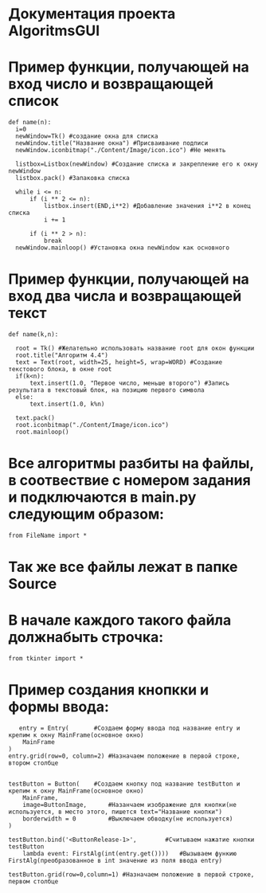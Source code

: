# Документация проекта AlgoritmsGUI

# Пример функции, получающей на вход число и возвращающей список

    def name(n):
      i=0
      newWindow=Tk() #создание окна для списка
      newWindow.title("Название окна") #Присваивание подписи
      newWindow.iconbitmap("./Content/Image/icon.ico") #Не менять

      listbox=Listbox(newWindow) #Создание списка и закрепление его к окну newWindow
      listbox.pack() #Запаковка списка

      while i <= n:
          if (i ** 2 <= n):
              listbox.insert(END,i**2) #Добавление значения i**2 в конец списка
              i += 1

          if (i ** 2 > n):
              break
      newWindow.mainloop() #Установка окна newWindow как основного


# Пример функции, получающей на вход два числа и возвращающей текст
    
    def name(k,n):

      root = Tk() #Желательно использовать название root для окон функции
      root.title("Алгоритм 4.4")
      text = Text(root, width=25, height=5, wrap=WORD) #Создание текстового блока, в окне root
      if(k<n):
          text.insert(1.0, "Первое число, меньше второго") #Запись результата в текстовый блок, на позицию первого символа
      else:
          text.insert(1.0, k%n)

      text.pack()
      root.iconbitmap("./Content/Image/icon.ico")
      root.mainloop()
 
 
# Все алгоритмы разбиты на файлы, в соотвествие с номером задания и подключаются в main.py следующим образом:
    from FileName import *
# Так же все файлы лежат в папке Source
# В начале каждого такого файла должнабыть строчка:
    from tkinter import *


# Пример создания кнопкки и формы ввода:
   
       entry = Entry(       #Создаем форму ввода под название entry и крепим к окну MainFrame(основное окно)
        MainFrame
    )
    entry.grid(row=0, column=2) #Назначаем положение в первой строке, втором столбце


    testButton = Button(    #Создаем кнопку под название testButton и крепим к окну MainFrame(основное окно)
        MainFrame,
        image=ButtonImage,      #Назанчаем изображение для кнопки(не используется, в место этого, пишется text="Название кнопки")
        borderwidth = 0         #Выключаем обводку(не используется)
    )

    testButton.bind('<ButtonRelease-1>',        #Считываем нажатие кнопки testButton
        lambda event: FirstAlg(int(entry.get())))   #Вызываем функию FirstAlg(преобразованное в int значение из поля ввода entry)

    testButton.grid(row=0,column=1) #Назначаем положение в первой строке, первом столбце
